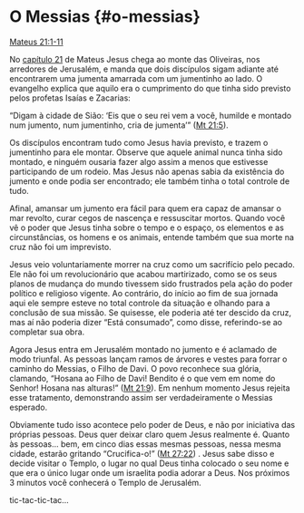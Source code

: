 # O Messias {#o-messias}

[Mateus 21:1-11](http://bibliaonline.com.br/acf/mt/21/1-11)

No [capítulo 21](http://bibliaonline.com.br/acf/mt/21) de Mateus Jesus chega ao monte das Oliveiras, nos arredores de Jerusalém, e manda que dois discípulos sigam adiante até encontrarem uma jumenta amarrada com um jumentinho ao lado. O evangelho explica que aquilo era o cumprimento do que tinha sido previsto pelos profetas Isaías e Zacarias:

“Digam à cidade de Sião: ‘Eis que o seu rei vem a você, humilde e montado num jumento, num jumentinho, cria de jumenta’” ([Mt 21:5](http://bibliaonline.com.br/acf/mt/21/5)).

Os discípulos encontram tudo como Jesus havia previsto, e trazem o jumentinho para ele montar. Observe que aquele animal nunca tinha sido montado, e ninguém ousaria fazer algo assim a menos que estivesse participando de um rodeio. Mas Jesus não apenas sabia da existência do jumento e onde podia ser encontrado; ele também tinha o total controle de tudo.

Afinal, amansar um jumento era fácil para quem era capaz de amansar o mar revolto, curar cegos de nascença e ressuscitar mortos. Quando você vê o poder que Jesus tinha sobre o tempo e o espaço, os elementos e as circunstâncias, os homens e os animais, entende também que sua morte na cruz não foi um imprevisto.

Jesus veio voluntariamente morrer na cruz como um sacrifício pelo pecado. Ele não foi um revolucionário que acabou martirizado, como se os seus planos de mudança do mundo tivessem sido frustrados pela ação do poder político e religioso vigente. Ao contrário, do início ao fim de sua jornada aqui ele sempre esteve no total controle da situação e olhando para a conclusão de sua missão. Se quisesse, ele poderia até ter descido da cruz, mas aí não poderia dizer “Está consumado”, como disse, referindo-se ao completar sua obra.

Agora Jesus entra em Jerusalém montado no jumento e é aclamado de modo triunfal. As pessoas lançam ramos de árvores e vestes para forrar o caminho do Messias, o Filho de Davi. O povo reconhece sua glória, clamando, “Hosana ao Filho de Davi! Bendito é o que vem em nome do Senhor! Hosana nas alturas!” ([Mt 21:9](http://bibliaonline.com.br/acf/mt/21/9)). Em nenhum momento Jesus rejeita esse tratamento, demonstrando assim ser verdadeiramente o Messias esperado.

Obviamente tudo isso acontece pelo poder de Deus, e não por iniciativa das próprias pessoas. Deus quer deixar claro quem Jesus realmente é. Quanto às pessoas... bem, em cinco dias essas mesmas pessoas, nessa mesma cidade, estarão gritando “Crucifica-o!” ([Mt 27:22](http://bibliaonline.com.br/acf/mt/27/22)) . Jesus sabe disso e decide visitar o Templo, o lugar no qual Deus tinha colocado o seu nome e que era o único lugar onde um israelita podia adorar a Deus. Nos próximos 3 minutos você conhecerá o Templo de Jerusalém.

tic-tac-tic-tac...